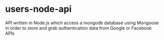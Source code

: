 # users-node-api

API written in Node.js which access a mongodb database using Mongoose in order to store and grab authentication data from Google or Facebook APIs
